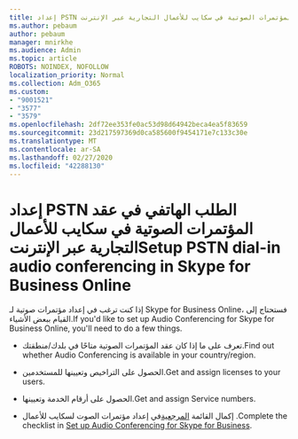 ```yaml
---
title: إعداد PSTN الطلب الهاتفي في عقد المؤتمرات الصوتية في سكايب للأعمال التجارية عبر الإنترنت
ms.author: pebaum
author: pebaum
manager: mnirkhe
ms.audience: Admin
ms.topic: article
ROBOTS: NOINDEX, NOFOLLOW
localization_priority: Normal
ms.collection: Adm_O365
ms.custom:
- "9001521"
- "3577"
- "3579"
ms.openlocfilehash: 2df72ee353fe0ac53d98d64942beca4ea5f83659
ms.sourcegitcommit: 23d217597369d0ca585600f9454171e7c133c30e
ms.translationtype: MT
ms.contentlocale: ar-SA
ms.lasthandoff: 02/27/2020
ms.locfileid: "42288130"
---
```

# <a name="setup-pstn-dial-in-audio-conferencing-in-skype-for-business-online"></a><span data-ttu-id="906ee-102">إعداد PSTN الطلب الهاتفي في عقد المؤتمرات الصوتية في سكايب للأعمال التجارية عبر الإنترنت</span><span class="sxs-lookup"><span data-stu-id="906ee-102">Setup PSTN dial-in audio conferencing in Skype for Business Online</span></span>

<span data-ttu-id="906ee-103">إذا كنت ترغب في إعداد مؤتمرات صوتية لـ Skype for Business Online، فستحتاج إلى القيام ببعض الأشياء.</span><span class="sxs-lookup"><span data-stu-id="906ee-103">If you'd like to set up Audio Conferencing for Skype for Business Online, you'll need to do a few things.</span></span> 

- <span data-ttu-id="906ee-104">تعرف على ما إذا كان عقد المؤتمرات الصوتية متاحًا في بلدك/منطقتك.</span><span class="sxs-lookup"><span data-stu-id="906ee-104">Find out whether Audio Conferencing is available in your country/region.</span></span>

- <span data-ttu-id="906ee-105">الحصول على التراخيص وتعيينها للمستخدمين.</span><span class="sxs-lookup"><span data-stu-id="906ee-105">Get and assign licenses to your users.</span></span>

- <span data-ttu-id="906ee-106">الحصول على أرقام الخدمة وتعيينها.</span><span class="sxs-lookup"><span data-stu-id="906ee-106">Get and assign Service numbers.</span></span>

- <span data-ttu-id="906ee-107">إكمال القائمة [المرجعية](https://docs.microsoft.com/SkypeForBusiness/audio-conferencing-in-office-365/set-up-audio-conferencing)في إعداد مؤتمرات الصوت لسكايب للأعمال .</span><span class="sxs-lookup"><span data-stu-id="906ee-107">Complete the checklist in [Set up Audio Conferencing for Skype for Business](https://docs.microsoft.com/SkypeForBusiness/audio-conferencing-in-office-365/set-up-audio-conferencing).</span></span>
